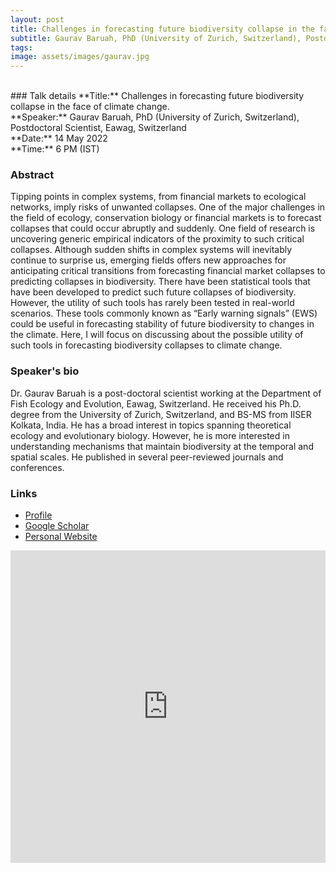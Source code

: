 ```yaml
---
layout: post
title: Challenges in forecasting future biodiversity collapse in the face of climate change
subtitle: Gaurav Baruah, PhD (University of Zurich, Switzerland), Postdoctoral Scientist, Eawag, Switzerland
tags: 
image: assets/images/gaurav.jpg
---
```


<br>
### Talk details
**Title:**  Challenges in forecasting future biodiversity collapse in the face of climate change. <br>
**Speaker:** Gaurav Baruah, PhD (University of Zurich, Switzerland), Postdoctoral Scientist, Eawag, Switzerland<br>
**Date:** 14 May 2022<br>
**Time:** 6 PM (IST)<br>


### Abstract 
Tipping points in complex systems, from financial markets to ecological networks, imply risks of unwanted collapses. One of the major challenges in the field of ecology, conservation biology or financial markets is to forecast collapses that could occur abruptly and suddenly. One field of research is uncovering generic empirical indicators of the proximity to such critical collapses. Although sudden shifts in complex systems will inevitably continue to surprise us, emerging fields offers new approaches for anticipating critical transitions from forecasting financial market collapses to predicting collapses in biodiversity. There have been statistical tools that have been developed to predict such future collapses of biodiversity. However, the utility of such tools has rarely been tested in real-world scenarios. These tools commonly known as “Early warning signals” (EWS) could be useful in forecasting stability of future biodiversity to changes in the climate. Here, I will focus on discussing about the possible utility of such tools in forecasting biodiversity collapses to climate change.

### Speaker's bio 
Dr. Gaurav Baruah is a post-doctoral scientist working at the Department of Fish Ecology and Evolution, Eawag, Switzerland. He received his Ph.D. degree from the University of Zurich, Switzerland, and BS-MS from IISER Kolkata, India. He has a broad interest in topics spanning theoretical ecology and evolutionary biology. However, he is more interested in understanding mechanisms that maintain biodiversity at the temporal and spatial scales. He published in several peer-reviewed journals and conferences.

### Links
- [Profile](https://www.eawag.ch/en/aboutus/portrait/organisation/staff/profile/gaurav-baruah/show/)
- [Google Scholar](https://scholar.google.ch/citations?user=NUBQBAsAAAAJ&hl=en)
- [Personal Website](https://gauravkbaruah.github.io/)


<iframe width="100%" height="500" src="https://www.youtube.com/embed/X48fh524pIg" title="YouTube video player" frameborder="0" allow="accelerometer; autoplay; clipboard-write; encrypted-media; gyroscope; picture-in-picture" allowfullscreen></iframe>